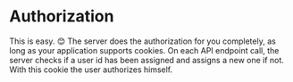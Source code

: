# Authorization

This is easy. 😊 The server does the authorization for you completely, as long as your application supports cookies. On each API endpoint call, the server checks if a user id has been assigned and assigns a new one if not. With this cookie the user authorizes himself.
